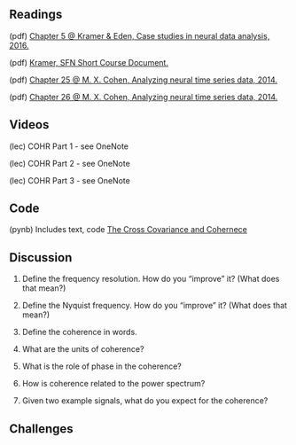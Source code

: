 ## Readings

(pdf) [Chapter 5 @ Kramer & Eden, Case studies in neural data analysis, 2016.](/Topic-6%20The%20coherence/Readings/Kramer%20%26%20Eden%20Chapter%205.pdf)

(pdf) [Kramer, SFN Short Course Document.](/Topic-6%20The%20coherence/Readings/Kramer_SFN_Short_Course.pdf)

(pdf) [Chapter 25 @ M. X. Cohen, Analyzing neural time series data, 2014.](/Topic-6%20The%20coherence/Readings/Cohen%20Chapter%2025.pdf)

(pdf) [Chapter 26 @ M. X. Cohen, Analyzing neural time series data, 2014.](/Topic-6%20The%20coherence/Readings/Cohen%20Chapter%2026.pdf)

## Videos

(lec) COHR Part 1 - see OneNote

(lec) COHR Part 2 - see OneNote

(lec) COHR Part 3 - see OneNote

## Code

(pynb) Includes text, code [The Cross Covariance and Cohernece](https://mark-kramer.github.io/Case-Studies-Python/intro.html)

## Discussion

1. Define the frequency resolution.  How do you “improve” it?  (What does that mean?)

2. Define the Nyquist frequency.  How do you “improve” it?  (What does that mean?)

3. Define the coherence in words.

4. What are the units of coherence?

5. What is the role of phase in the coherence?

6. How is coherence related to the power spectrum?

7. Given two example signals, what do you expect for the coherence?

## Challenges
